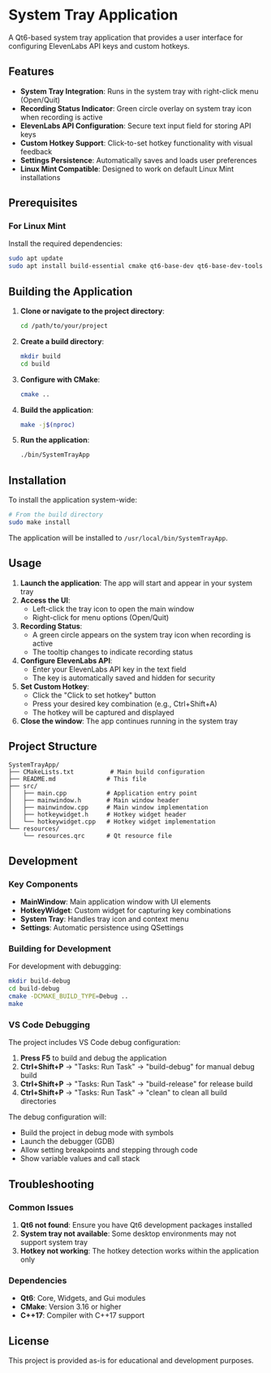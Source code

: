 # System Tray Application

A Qt6-based system tray application that provides a user interface for configuring ElevenLabs API keys and custom hotkeys.

## Features

- **System Tray Integration**: Runs in the system tray with right-click menu (Open/Quit)
- **Recording Status Indicator**: Green circle overlay on system tray icon when recording is active
- **ElevenLabs API Configuration**: Secure text input field for storing API keys
- **Custom Hotkey Support**: Click-to-set hotkey functionality with visual feedback
- **Settings Persistence**: Automatically saves and loads user preferences
- **Linux Mint Compatible**: Designed to work on default Linux Mint installations

## Prerequisites

### For Linux Mint

Install the required dependencies:

```bash
sudo apt update
sudo apt install build-essential cmake qt6-base-dev qt6-base-dev-tools
```

## Building the Application

1. **Clone or navigate to the project directory**:
   ```bash
   cd /path/to/your/project
   ```

2. **Create a build directory**:
   ```bash
   mkdir build
   cd build
   ```

3. **Configure with CMake**:
   ```bash
   cmake ..
   ```

4. **Build the application**:
   ```bash
   make -j$(nproc)
   ```

5. **Run the application**:
   ```bash
   ./bin/SystemTrayApp
   ```

## Installation

To install the application system-wide:

```bash
# From the build directory
sudo make install
```

The application will be installed to `/usr/local/bin/SystemTrayApp`.

## Usage

1. **Launch the application**: The app will start and appear in your system tray
2. **Access the UI**: 
   - Left-click the tray icon to open the main window
   - Right-click for menu options (Open/Quit)
3. **Recording Status**: 
   - A green circle appears on the system tray icon when recording is active
   - The tooltip changes to indicate recording status
4. **Configure ElevenLabs API**:
   - Enter your ElevenLabs API key in the text field
   - The key is automatically saved and hidden for security
5. **Set Custom Hotkey**:
   - Click the "Click to set hotkey" button
   - Press your desired key combination (e.g., Ctrl+Shift+A)
   - The hotkey will be captured and displayed
6. **Close the window**: The app continues running in the system tray

## Project Structure

```
SystemTrayApp/
├── CMakeLists.txt          # Main build configuration
├── README.md              # This file
├── src/
│   ├── main.cpp           # Application entry point
│   ├── mainwindow.h       # Main window header
│   ├── mainwindow.cpp     # Main window implementation
│   ├── hotkeywidget.h     # Hotkey widget header
│   └── hotkeywidget.cpp   # Hotkey widget implementation
└── resources/
    └── resources.qrc      # Qt resource file
```

## Development

### Key Components

- **MainWindow**: Main application window with UI elements
- **HotkeyWidget**: Custom widget for capturing key combinations
- **System Tray**: Handles tray icon and context menu
- **Settings**: Automatic persistence using QSettings

### Building for Development

For development with debugging:

```bash
mkdir build-debug
cd build-debug
cmake -DCMAKE_BUILD_TYPE=Debug ..
make
```

### VS Code Debugging

The project includes VS Code debug configuration:

1. **Press F5** to build and debug the application
2. **Ctrl+Shift+P** → "Tasks: Run Task" → "build-debug" for manual debug build
3. **Ctrl+Shift+P** → "Tasks: Run Task" → "build-release" for release build
4. **Ctrl+Shift+P** → "Tasks: Run Task" → "clean" to clean all build directories

The debug configuration will:
- Build the project in debug mode with symbols
- Launch the debugger (GDB)
- Allow setting breakpoints and stepping through code
- Show variable values and call stack

## Troubleshooting

### Common Issues

1. **Qt6 not found**: Ensure you have Qt6 development packages installed
2. **System tray not available**: Some desktop environments may not support system tray
3. **Hotkey not working**: The hotkey detection works within the application only

### Dependencies

- **Qt6**: Core, Widgets, and Gui modules
- **CMake**: Version 3.16 or higher
- **C++17**: Compiler with C++17 support

## License

This project is provided as-is for educational and development purposes. 